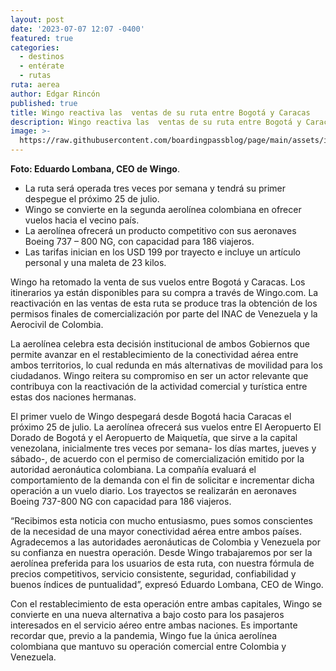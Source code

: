 ```yaml
---
layout: post
date: '2023-07-07 12:07 -0400'
featured: true
categories:
  - destinos
  - entérate
  - rutas
ruta: aerea
author: Edgar Rincón
published: true
title: Wingo reactiva las  ventas de su ruta entre Bogotá y Caracas
description: Wingo reactiva las  ventas de su ruta entre Bogotá y Caracas
image: >-
  https://raw.githubusercontent.com/boardingpassblog/page/main/assets/images/Eduardo-Lombana.jpg
---
```


**Foto: Eduardo Lombana, CEO de Wingo**.
 
- La ruta será operada tres veces por semana y tendrá su primer despegue el próximo 25 de julio.
- Wingo se convierte en la segunda aerolínea colombiana en ofrecer vuelos hacia el vecino  país.
- La aerolínea ofrecerá un producto competitivo con sus aeronaves Boeing 737 – 800 NG, con capacidad para 186 viajeros.
- Las tarifas inician en los USD 199 por trayecto e incluye un artículo personal y una maleta de  23 kilos.

Wingo ha retomado la venta de sus vuelos entre Bogotá y Caracas. Los itinerarios ya están disponibles para su compra a través de Wingo.com. La reactivación en las ventas de esta ruta se produce tras la obtención de los permisos finales de comercialización por parte del INAC de Venezuela y la Aerocivil de Colombia.

La aerolínea celebra esta decisión institucional de ambos Gobiernos que permite avanzar en el restablecimiento de la conectividad aérea entre ambos territorios, lo cual redunda en más alternativas de movilidad para los ciudadanos. Wingo reitera su compromiso en ser un actor relevante que contribuya con la reactivación de la actividad comercial y turística entre estas dos naciones hermanas.

El primer vuelo de Wingo despegará desde Bogotá hacia Caracas el próximo 25 de julio. La aerolínea ofrecerá sus vuelos entre El Aeropuerto El Dorado de Bogotá y el Aeropuerto  de Maiquetía, que sirve a la capital venezolana, inicialmente tres veces por semana- los días martes, jueves y sábado-, de acuerdo con el permiso de comercialización emitido por la autoridad aeronáutica colombiana. La compañía evaluará el  comportamiento de la demanda con el fin de solicitar e incrementar dicha operación a  un vuelo diario. Los trayectos se realizarán en aeronaves Boeing 737-800 NG con capacidad para 186 viajeros.

“Recibimos esta noticia con mucho entusiasmo, pues somos conscientes de la necesidad de una mayor conectividad aérea entre ambos países. Agradecemos a las  autoridades aeronáuticas de Colombia y Venezuela por su confianza en nuestra operación. Desde Wingo trabajaremos por ser la aerolínea preferida para los usuarios  de esta ruta, con nuestra fórmula de precios competitivos, servicio consistente, seguridad, confiabilidad y buenos índices de puntualidad”, expresó Eduardo Lombana, CEO de Wingo.
 
Con el restablecimiento de esta operación entre ambas capitales, Wingo se convierte  en una nueva alternativa a bajo costo para los pasajeros interesados en el servicio aéreo entre ambas naciones. Es importante recordar que, previo a la pandemia, Wingo fue la única aerolínea colombiana que mantuvo su operación comercial entre Colombia y Venezuela.
